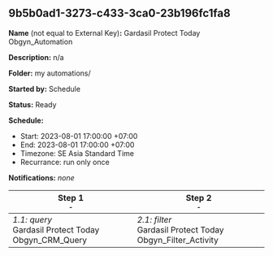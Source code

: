 ## 9b5b0ad1-3273-c433-3ca0-23b196fc1fa8

**Name** (not equal to External Key)**:** Gardasil Protect Today Obgyn_Automation

**Description:** n/a

**Folder:** my automations/

**Started by:** Schedule

**Status:** Ready

**Schedule:**

* Start: 2023-08-01 17:00:00 +07:00
* End: 2023-08-01 17:00:00 +07:00
* Timezone: SE Asia Standard Time
* Recurrance: run only once

**Notifications:** _none_


| Step 1<br>_<small>-</small>_ | Step 2<br>_<small>-</small>_ |
| --- | --- |
| _1.1: query_<br>Gardasil Protect Today Obgyn_CRM_Query | _2.1: filter_<br>Gardasil Protect Today Obgyn_Filter_Activity |
